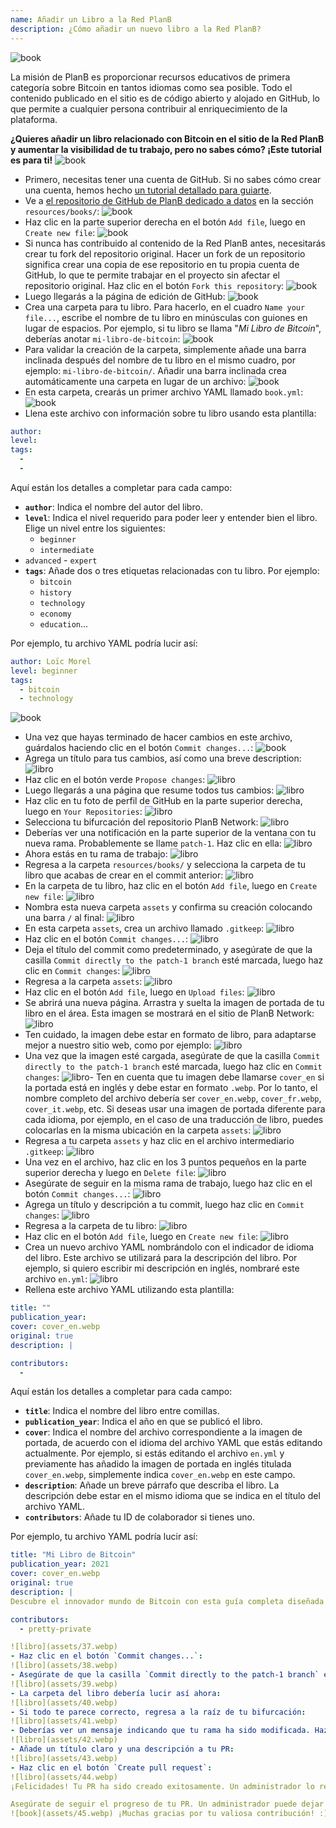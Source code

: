 ```yaml
---
name: Añadir un Libro a la Red PlanB
description: ¿Cómo añadir un nuevo libro a la Red PlanB?
---
```

![book](assets/cover.webp)

La misión de PlanB es proporcionar recursos educativos de primera categoría sobre Bitcoin en tantos idiomas como sea posible. Todo el contenido publicado en el sitio es de código abierto y alojado en GitHub, lo que permite a cualquier persona contribuir al enriquecimiento de la plataforma.

**¿Quieres añadir un libro relacionado con Bitcoin en el sitio de la Red PlanB y aumentar la visibilidad de tu trabajo, pero no sabes cómo? ¡Este tutorial es para ti!**
![book](assets/01.webp)
- Primero, necesitas tener una cuenta de GitHub. Si no sabes cómo crear una cuenta, hemos hecho [un tutorial detallado para guiarte](https://planb.network/tutorials/others/create-github-account).
- Ve a [el repositorio de GitHub de PlanB dedicado a datos](https://github.com/DecouvreBitcoin/sovereign-university-data/tree/dev/resources/books) en la sección `resources/books/`:
![book](assets/02.webp)
- Haz clic en la parte superior derecha en el botón `Add file`, luego en `Create new file`:
![book](assets/03.webp)
- Si nunca has contribuido al contenido de la Red PlanB antes, necesitarás crear tu fork del repositorio original. Hacer un fork de un repositorio significa crear una copia de ese repositorio en tu propia cuenta de GitHub, lo que te permite trabajar en el proyecto sin afectar el repositorio original. Haz clic en el botón `Fork this repository`:
![book](assets/04.webp)
- Luego llegarás a la página de edición de GitHub:
![book](assets/05.webp)
- Crea una carpeta para tu libro. Para hacerlo, en el cuadro `Name your file...`, escribe el nombre de tu libro en minúsculas con guiones en lugar de espacios. Por ejemplo, si tu libro se llama "*Mi Libro de Bitcoin*", deberías anotar `mi-libro-de-bitcoin`:
![book](assets/06.webp)
- Para validar la creación de la carpeta, simplemente añade una barra inclinada después del nombre de tu libro en el mismo cuadro, por ejemplo: `mi-libro-de-bitcoin/`. Añadir una barra inclinada crea automáticamente una carpeta en lugar de un archivo:
![book](assets/07.webp)
- En esta carpeta, crearás un primer archivo YAML llamado `book.yml`:
![book](assets/08.webp)
- Llena este archivo con información sobre tu libro usando esta plantilla:

```yaml
author: 
level: 
tags:
  - 
  - 
```

Aquí están los detalles a completar para cada campo:
- **`author`**: Indica el nombre del autor del libro.
- **`level`**: Indica el nivel requerido para poder leer y entender bien el libro. Elige un nivel entre los siguientes:
	- `beginner`
	- `intermediate`
- `advanced` - `expert`
- **`tags`**: Añade dos o tres etiquetas relacionadas con tu libro. Por ejemplo:
    - `bitcoin`
    - `history`
    - `technology`
    - `economy`
    - `education`...

Por ejemplo, tu archivo YAML podría lucir así:

```yaml
author: Loïc Morel
level: beginner
tags:
  - bitcoin
  - technology
```

![book](assets/09.webp)
- Una vez que hayas terminado de hacer cambios en este archivo, guárdalos haciendo clic en el botón `Commit changes...`:
![book](assets/10.webp)
- Agrega un título para tus cambios, así como una breve description: ![libro](assets/11.webp)
- Haz clic en el botón verde `Propose changes`:
![libro](assets/12.webp)
- Luego llegarás a una página que resume todos tus cambios:
![libro](assets/13.webp)
- Haz clic en tu foto de perfil de GitHub en la parte superior derecha, luego en `Your Repositories`:
![libro](assets/14.webp)
- Selecciona tu bifurcación del repositorio PlanB Network:
![libro](assets/15.webp)
- Deberías ver una notificación en la parte superior de la ventana con tu nueva rama. Probablemente se llame `patch-1`. Haz clic en ella:
![libro](assets/16.webp)
- Ahora estás en tu rama de trabajo:
![libro](assets/17.webp)
- Regresa a la carpeta `resources/books/` y selecciona la carpeta de tu libro que acabas de crear en el commit anterior:
![libro](assets/18.webp)
- En la carpeta de tu libro, haz clic en el botón `Add file`, luego en `Create new file`:
![libro](assets/19.webp)
- Nombra esta nueva carpeta `assets` y confirma su creación colocando una barra `/` al final:
![libro](assets/20.webp)
- En esta carpeta `assets`, crea un archivo llamado `.gitkeep`:
![libro](assets/21.webp)
- Haz clic en el botón `Commit changes...`:
![libro](assets/22.webp)
- Deja el título del commit como predeterminado, y asegúrate de que la casilla `Commit directly to the patch-1 branch` esté marcada, luego haz clic en `Commit changes`:
![libro](assets/23.webp)
- Regresa a la carpeta `assets`:
![libro](assets/24.webp)
- Haz clic en el botón `Add file`, luego en `Upload files`:
![libro](assets/25.webp)
- Se abrirá una nueva página. Arrastra y suelta la imagen de portada de tu libro en el área. Esta imagen se mostrará en el sitio de PlanB Network:
![libro](assets/26.webp)
- Ten cuidado, la imagen debe estar en formato de libro, para adaptarse mejor a nuestro sitio web, como por ejemplo:
![libro](assets/27.webp)
- Una vez que la imagen esté cargada, asegúrate de que la casilla `Commit directly to the patch-1 branch` esté marcada, luego haz clic en `Commit changes`:
![libro](assets/28.webp)- Ten en cuenta que tu imagen debe llamarse `cover_en` si la portada está en inglés y debe estar en formato `.webp`. Por lo tanto, el nombre completo del archivo debería ser `cover_en.webp`, `cover_fr.webp`, `cover_it.webp`, etc. Si deseas usar una imagen de portada diferente para cada idioma, por ejemplo, en el caso de una traducción de libro, puedes colocarlas en la misma ubicación en la carpeta `assets`:
![libro](assets/29.webp)
- Regresa a tu carpeta `assets` y haz clic en el archivo intermediario `.gitkeep`:
![libro](assets/30.webp)
- Una vez en el archivo, haz clic en los 3 puntos pequeños en la parte superior derecha y luego en `Delete file`:
![libro](assets/31.webp)
- Asegúrate de seguir en la misma rama de trabajo, luego haz clic en el botón `Commit changes...`:
![libro](assets/32.webp)
- Agrega un título y descripción a tu commit, luego haz clic en `Commit changes`:
![libro](assets/33.webp)
- Regresa a la carpeta de tu libro: ![libro](assets/34.webp)
- Haz clic en el botón `Add file`, luego en `Create new file`:
![libro](assets/35.webp)
- Crea un nuevo archivo YAML nombrándolo con el indicador de idioma del libro. Este archivo se utilizará para la descripción del libro. Por ejemplo, si quiero escribir mi descripción en inglés, nombraré este archivo `en.yml`:
![libro](assets/36.webp)
- Rellena este archivo YAML utilizando esta plantilla:
```yaml
title: ""
publication_year: 
cover: cover_en.webp
original: true
description: |

contributors:
  - 
```

Aquí están los detalles a completar para cada campo:
- **`title`**: Indica el nombre del libro entre comillas.
- **`publication_year`**: Indica el año en que se publicó el libro.
- **`cover`**: Indica el nombre del archivo correspondiente a la imagen de portada, de acuerdo con el idioma del archivo YAML que estás editando actualmente. Por ejemplo, si estás editando el archivo `en.yml` y previamente has añadido la imagen de portada en inglés titulada `cover_en.webp`, simplemente indica `cover_en.webp` en este campo.
- **`description`**: Añade un breve párrafo que describa el libro. La descripción debe estar en el mismo idioma que se indica en el título del archivo YAML.
- **`contributors`**: Añade tu ID de colaborador si tienes uno.

Por ejemplo, tu archivo YAML podría lucir así:

```yaml
title: "Mi Libro de Bitcoin"
publication_year: 2021
cover: cover_en.webp
original: true
description: |
Descubre el innovador mundo de Bitcoin con esta guía completa diseñada para principiantes. Mi Libro de Bitcoin desmitifica las complejidades de Bitcoin, proporcionando una introducción clara y concisa de cómo funciona el protocolo. Desde su tecnología revolucionaria hasta su posible impacto en la economía global, este libro ofrece perspectivas valiosas y conocimiento práctico. Perfecto para aquellos nuevos en Bitcoin, cubre los fundamentos, consejos de seguridad y el futuro de las finanzas digitales. Sumérgete en el futuro del dinero y empodérate con el conocimiento para navegar la era digital con confianza.

contributors:
  - pretty-private

![libro](assets/37.webp)
- Haz clic en el botón `Commit changes...`:
![libro](assets/38.webp)
- Asegúrate de que la casilla `Commit directly to the patch-1 branch` esté marcada, añade un título, luego haz clic en `Commit changes`:
![libro](assets/39.webp)
- La carpeta del libro debería lucir así ahora:
![libro](assets/40.webp)
- Si todo te parece correcto, regresa a la raíz de tu bifurcación:
![libro](assets/41.webp)
- Deberías ver un mensaje indicando que tu rama ha sido modificada. Haz clic en el botón `Compare & pull request`:
![libro](assets/42.webp)
- Añade un título claro y una descripción a tu PR:
![libro](assets/43.webp)
- Haz clic en el botón `Create pull request`:
![libro](assets/44.webp)
¡Felicidades! Tu PR ha sido creado exitosamente. Un administrador lo revisará ahora y, si todo está en orden, lo fusionará en el repositorio principal de la Red PlanB. Deberías ver tu libro aparecer en el sitio web unos días después.

Asegúrate de seguir el progreso de tu PR. Un administrador puede dejar un comentario solicitando información adicional. Mientras tu PR no esté validado, puedes verlo en la pestaña `Pull requests` en el repositorio de GitHub de la Red PlanB.
![book](assets/45.webp) ¡Muchas gracias por tu valiosa contribución! :)